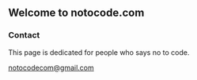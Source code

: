 ## Welcome to notocode.com


### Contact


This page is dedicated for people who says no to code.


notocodecom@gmail.com

